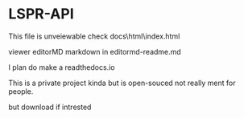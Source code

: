# LSPR-API

This file is unveiewable check docs\html\index.html 

viewer editorMD markdown in editormd-readme.md

I plan do make a readthedocs.io 

This is a private project kinda but is open-souced not really ment for people. 

but download if intrested
